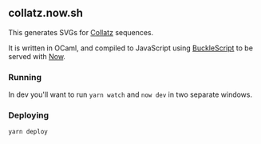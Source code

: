 ## collatz.now.sh

This generates SVGs for [Collatz](https://en.wikipedia.org/wiki/Collatz_conjecture) sequences.

It is written in OCaml, and compiled to JavaScript using [BuckleScript](https://bucklescript.github.io/) to be served with [Now](https://now.sh).

### Running

In dev you'll want to run `yarn watch` and `now dev` in two separate windows.

### Deploying

`yarn deploy`
